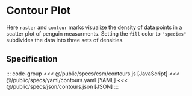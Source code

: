 <script setup>
  import { reset } from '@uwdata/vgplot';
  reset();
</script>

# Contour Plot

Here `raster` and `contour` marks visualize the density of
data points in a scatter plot of penguin measurments.
Setting the `fill` color to `"species"` subdivides
the data into three sets of densities.

<Example spec="/specs/yaml/contours.yaml" />

## Specification

::: code-group
<<< @/public/specs/esm/contours.js [JavaScript]
<<< @/public/specs/yaml/contours.yaml [YAML]
<<< @/public/specs/json/contours.json [JSON]
:::
